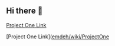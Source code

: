 ## Hi there 👋

[Project One Link](emdeh/wiki/ProjectOne)

[Project One Link]([emdeh/wiki/ProjectOne](https://github.com/emdeh/emdeh/wiki/ProjectOne)

<!--
**emdeh/emdeh** is a ✨ _special_ ✨ repository because its `README.md` (this file) appears on your GitHub profile.

Here are some ideas to get you started:

- 🔭 I’m currently working on ...
- 🌱 I’m currently learning ...
- 👯 I’m looking to collaborate on ...
- 🤔 I’m looking for help with ...
- 💬 Ask me about ...
- 📫 How to reach me: ...
- 😄 Pronouns: ...
- ⚡ Fun fact: ...
-->
